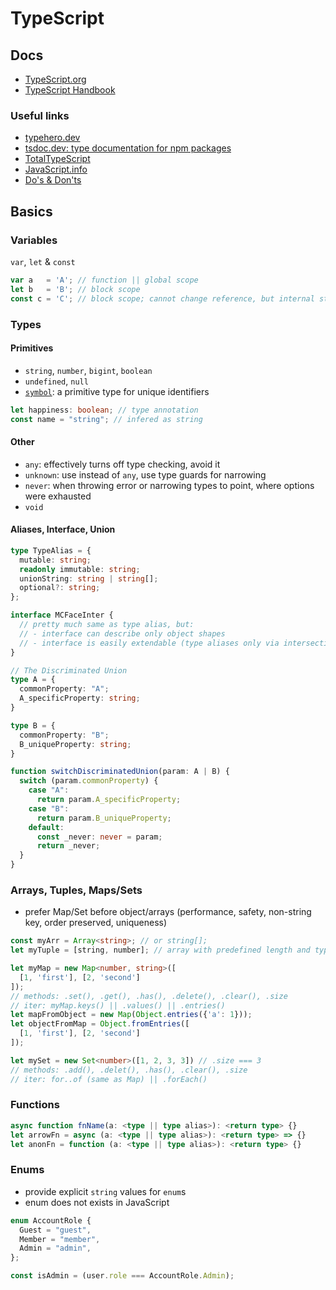 # TypeScript

## Docs
- [TypeScript.org](https://www.typescriptlang.org/)
- [TypeScript Handbook](https://www.typescriptlang.org/docs/handbook/intro.html)

### Useful links
- [typehero.dev](https://typehero.dev/)
- [tsdoc.dev: type documentation for npm packages](https://tsdocs.dev/)
- [TotalTypeScript](https://www.totaltypescript.com/)
- [JavaScript.info](https://javascript.info/)
- [Do's & Don'ts](https://www.typescriptlang.org/docs/handbook/declaration-files/do-s-and-don-ts.html)

## Basics
### Variables
`var`, `let` & `const`

```TypeScript
var a   = 'A'; // function || global scope
let b   = 'B'; // block scope
const c = 'C'; // block scope; cannot change reference, but internal state is mutable
```

### Types
#### Primitives
- `string`, `number`, `bigint`, `boolean`
- `undefined`, `null`
- [`symbol`](https://developer.mozilla.org/en-US/docs/Web/JavaScript/Reference/Global_Objects/Symbol): a primitive type for unique identifiers
```TypeScript
let happiness: boolean; // type annotation
const name = "string"; // infered as string
```

#### Other
- `any`: effectively turns off type checking, avoid it
- `unknown`: use instead of `any`, use type guards for narrowing
- `never`: when throwing error or narrowing types to point, where options were exhausted
- `void`

#### Aliases, Interface, Union
```TypeScript
type TypeAlias = {
  mutable: string;
  readonly immutable: string;
  unionString: string | string[];
  optional?: string;
};

interface MCFaceInter {
  // pretty much same as type alias, but:
  // - interface can describe only object shapes
  // - interface is easily extendable (type aliases only via intersections)
}

// The Discriminated Union
type A = {
  commonProperty: "A";
  A_specificProperty: string;
}

type B = {
  commonProperty: "B";
  B_uniqueProperty: string;
}

function switchDiscriminatedUnion(param: A | B) {
  switch (param.commonProperty) {
    case "A":
      return param.A_specificProperty;
    case "B":
      return param.B_uniqueProperty;
    default:
      const _never: never = param;
      return _never;
  }
}
```

### Arrays, Tuples, Maps/Sets
- prefer Map/Set before object/arrays (performance, safety, non-string key, order preserved, uniqueness)
```TypeScript
const myArr = Array<string>; // or string[];
let myTuple = [string, number]; // array with predefined length and types

let myMap = new Map<number, string>([
  [1, 'first'], [2, 'second']
]);
// methods: .set(), .get(), .has(), .delete(), .clear(), .size
// iter: myMap.keys() || .values() || .entries()
let mapFromObject = new Map(Object.entries({'a': 1}));
let objectFromMap = Object.fromEntries([
  [1, 'first'], [2, 'second']
]);

let mySet = new Set<number>([1, 2, 3, 3]) // .size === 3
// methods: .add(), .delet(), .has(), .clear(), .size
// iter: for..of (same as Map) || .forEach()
```

### Functions
```TypeScript
async function fnName(a: <type || type alias>): <return type> {}
let arrowFn = async (a: <type || type alias>): <return type> => {}
let anonFn = function (a: <type || type alias>): <return type> {}
```

### Enums
- provide explicit `string` values for `enum`s
- enum does not exists in JavaScript
```TypeScript
enum AccountRole {
  Guest = "guest",
  Member = "member",
  Admin = "admin",
};

const isAdmin = (user.role === AccountRole.Admin);
```
